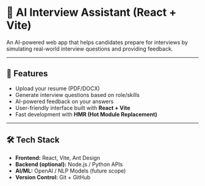 # 🤖 AI Interview Assistant (React + Vite)

An AI-powered web app that helps candidates prepare for interviews by simulating real-world interview questions and providing feedback.

---

## 🚀 Features
- Upload your resume (PDF/DOCX)
- Generate interview questions based on role/skills
- AI-powered feedback on your answers
- User-friendly interface built with **React + Vite**
- Fast development with **HMR (Hot Module Replacement)**

---

## 🛠️ Tech Stack
- **Frontend:** React, Vite, Ant Design
- **Backend (optional):** Node.js / Python APIs
- **AI/ML:** OpenAI / NLP Models (future scope)
- **Version Control:** Git + GitHub

